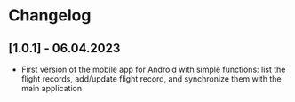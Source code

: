 # Changelog

## [1.0.1] - 06.04.2023

- First version of the mobile app for Android with simple functions: list the flight records, add/update flight record, and synchronize them with the main application